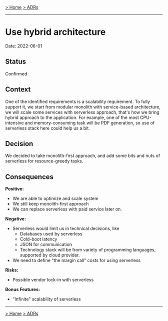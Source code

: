 [> Home](../README.md)    [> ADRs](README.md)

---

# Use hybrid architecture <!-- ADR title //-->

Date: 2022-06-01 <!-- current date //-->

## Status

Confirmed

<!-- (Draft|Proposed|Confirmed) //-->

## Context

One of the identified requirements is a scalability requirement. To fully support it, we start from modular monolith with service-based architecture,
we will scale some services with serverless approach, that's how we bring hybrid approach to the application. For example, one of the most CPU-intensive
and memory-consuming task will be PDF generation, so use of serverless stack here could help us a bit.

<!-- Add some context to explain what was the reason to introduce this ADR //-->

## Decision

We decided to take monolith-first approach, and add some bits and nuts of serverless for resource-greedy tasks.

<!-- The decision given with rational // -->

## Consequences

**Positive:**

- We are able to optimize and scale system<!-- One of the drivers to consider it // -->
- We still keep monolith-first approach
- We can replace serverless with paid service later on.

**Negative:**

- Serverless would limit us in technical decisions, like
  - Databases used by serverless
  - Cold-boot latency
  - JSON for communication
  - Technology stack will be from variety of programming languages, supported by cloud provider. <!-- One of the drivers to reject it // -->
- We need to define "the margin call" costs for using serverless

**Risks:**

- Possible vendor lock-in with serverless

**Bonus Features:**

- "Infinite" scalability of serverless <!-- What we get for free // -->

---

[> Home](../README.md)    [> ADRs](README.md)

